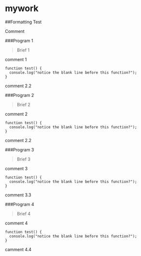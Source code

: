 # mywork

##Formatting Test

Comment

###Program 1

> Brief 1

comment 1

```
function test() {
  console.log("notice the blank line before this function?");
}
```
comment 2.2

###Program 2

>Brief 2

comment 2

```
function test() {
  console.log("notice the blank line before this function?");
}
```
comment 2.2

###Program 3

>Brief 3

comment 3

```
function test() {
  console.log("notice the blank line before this function?");
}
```

comment 3.3

###Program 4

>Brief 4

comment 4

```
function test() {
  console.log("notice the blank line before this function?");
}
```

camment 4.4
